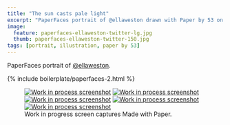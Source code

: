 ```yaml
---
title: "The sun casts pale light"
excerpt: "PaperFaces portrait of @ellaweston drawn with Paper by 53 on an iPad."
image: 
  feature: paperfaces-ellaweston-twitter-lg.jpg
  thumb: paperfaces-ellaweston-twitter-150.jpg
tags: [portrait, illustration, paper by 53]
---
```


PaperFaces portrait of [@ellaweston](http://twitter.com/ellaweston).

{% include boilerplate/paperfaces-2.html %}

<figure class="third">
	<a href="{{ site.url }}/images/paperfaces-ellaweston-process-1-lg.jpg"><img src="{{ site.url }}/images/paperfaces-ellaweston-process-1-600.jpg" alt="Work in process screenshot"></a>
	<a href="{{ site.url }}/images/paperfaces-ellaweston-process-2-lg.jpg"><img src="{{ site.url }}/images/paperfaces-ellaweston-process-2-600.jpg" alt="Work in process screenshot"></a>
	<a href="{{ site.url }}/images/paperfaces-ellaweston-process-3-lg.jpg"><img src="{{ site.url }}/images/paperfaces-ellaweston-process-3-600.jpg" alt="Work in process screenshot"></a>
	<a href="{{ site.url }}/images/paperfaces-ellaweston-process-4-lg.jpg"><img src="{{ site.url }}/images/paperfaces-ellaweston-process-4-600.jpg" alt="Work in process screenshot"></a>
	<a href="{{ site.url }}/images/paperfaces-ellaweston-process-5-lg.jpg"><img src="{{ site.url }}/images/paperfaces-ellaweston-process-5-600.jpg" alt="Work in process screenshot"></a>
	<figcaption>Work in progress screen captures Made with Paper.</figcaption>
</figure>